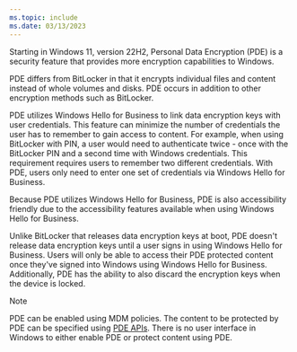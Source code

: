 ```yaml
---
ms.topic: include
ms.date: 03/13/2023
---
```


<!-- Max 5963468 OS 32516487 -->
<!-- Max 6946251 -->

Starting in Windows 11, version 22H2, Personal Data Encryption (PDE) is a security feature that provides more encryption capabilities to Windows. 

PDE differs from BitLocker in that it  encrypts individual files and content instead of whole volumes and disks. PDE occurs in addition to other encryption methods such as BitLocker.

PDE utilizes Windows Hello for Business to link data encryption keys with user credentials. This feature can minimize the number of credentials the user has to remember to gain access to content. For example, when using BitLocker with PIN, a user would need to authenticate twice - once with the BitLocker PIN and a second time with Windows credentials. This requirement requires users to remember two different credentials. With PDE, users only need to enter one set of credentials via Windows Hello for Business.

Because PDE utilizes Windows Hello for Business, PDE is also accessibility friendly due to the accessibility features available when using Windows Hello for Business.

Unlike BitLocker that releases data encryption keys at boot, PDE doesn't release data encryption keys until a user signs in using Windows Hello for Business. Users will only be able to access their PDE protected content once they've signed into Windows using Windows Hello for Business. Additionally, PDE has the ability to also discard the encryption keys when the device is locked.

> [!NOTE]
> PDE can be enabled using MDM policies. The content to be protected by PDE can be specified using [PDE APIs](/uwp/api/windows.security.dataprotection.userdataprotectionmanager). There is no user interface in Windows to either enable PDE or protect content using PDE.
